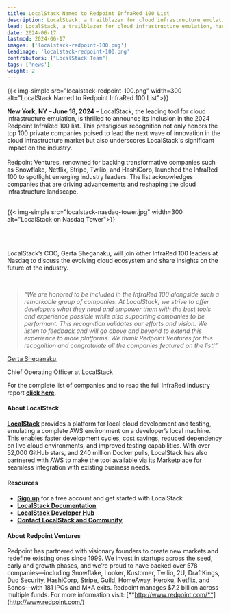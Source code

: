 ```yaml
---
title: LocalStack Named to Redpoint InfraRed 100 List
description: LocalStack, a trailblazer for cloud infrastructure emulation, has been included in the inaugural Redpoint InfraRed 100 list, highlighting the demand for cloud infrastructure development tooling. This recognition honors companies poised to lead innovation in the cloud infrastructure market and underscores LocalStack's significant impact on the industry.
lead: LocalStack, a trailblazer for cloud infrastructure emulation, has been included in the inaugural Redpoint InfraRed 100 list, highlighting the demand for cloud infrastructure development tooling. This recognition honors companies poised to lead innovation in the cloud infrastructure market and underscores LocalStack's significant impact on the industry.
date: 2024-06-17
lastmod: 2024-06-17
images: ['localstack-redpoint-100.png']
leadimage: 'localstack-redpoint-100.png'
contributors: ["LocalStack Team"]
tags: ['news']
weight: 2
---
```


{{< img-simple src="localstack-redpoint-100.png" width=300 alt="LocalStack Named to Redpoint InfraRed 100 List">}}

<div class="quote-container mt-4">

**New York, NY – June 18, 2024** – LocalStack, the leading tool for cloud infrastructure emulation, is thrilled to announce its inclusion in the 
2024 Redpoint InfraRed 100 list. This prestigious recognition not only honors the top 100 private companies poised to lead the next wave 
of innovation in the cloud infrastructure market but also underscores LocalStack's significant impact on the industry.
<br>
<br>
Redpoint Ventures, renowned for backing transformative companies such as Snowflake, Netflix, Stripe, Twilio, and HashiCorp, launched the InfraRed
100 to spotlight emerging industry leaders. The list acknowledges companies that are driving advancements and reshaping the cloud infrastructure
landscape.
<br>
<br>

{{< img-simple src="localstack-nasdaq-tower.jpg" width=300 alt="LocalStack on Nasdaq Tower">}}

<br>
<br>

LocalStack’s COO, Gerta Sheganaku, will join other InfraRed 100 leaders at Nasdaq to discuss the evolving cloud ecosystem and share insights on 
the future of the industry.

<br>

> _“We are honored to be included in the InfraRed 100 alongside such a remarkable group of companies. At LocalStack, we strive to offer developers 
> what they need and empower them with the best tools and experience possible while also supporting companies to be performant. This recognition validates
> our efforts and vision. We listen to feedback and will go above and beyond to extend this experience to more platforms. We thank Redpoint Ventures for this
> recognition and congratulate all the companies featured on the list!”_
  <div class="quote-author">
    <p><a href="https://www.linkedin.com/in/gerta-sheganaku/">Gerta Sheganaku</a>,</p>
    <p>Chief Operating Officer at LocalStack</p>
  </div>
</div>

For the complete list of companies and to read the full InfraRed industry report [**click here**](https://www.redpoint.com/infrared/report/).

#### About LocalStack

[**LocalStack**](https://www.localstack.cloud/) provides a platform for local cloud development and testing, emulating a complete AWS environment on a developer’s local machine.
This enables faster development cycles, cost savings, reduced dependency on live cloud environments, and improved testing capabilities.
With over 52,000 GitHub stars, and 240 million Docker pulls, LocalStack has also partnered with AWS to make the tool available via its 
Marketplace for seamless integration with existing business needs.

#### Resources

- [**Sign up**](https://app.localstack.cloud/sign-up) for a free account and get started with LocalStack
- [**LocalStack Documentation**](https://docs.localstack.cloud/)
- [**LocalStack Developer Hub**](https://docs.localstack.cloud/developer-hub/)
- [**Contact LocalStack and Community**](https://www.localstack.cloud/contact)

#### About Redpoint Ventures
Redpoint has partnered with visionary founders to create new markets and redefine existing ones since 1999. We invest in startups across 
the seed, early and growth phases, and we’re proud to have backed over 578 companies—including Snowflake, Looker, Kustomer, Twilio, 2U, 
DraftKings, Duo Security, HashiCorp, Stripe, Guild, HomeAway, Heroku, Netflix, and Sonos—with 181 IPOs and M+A exits. Redpoint manages 
$7.2 billion across multiple funds. For more information visit: [**http://www.redpoint.com/**](http://www.redpoint.com/)
